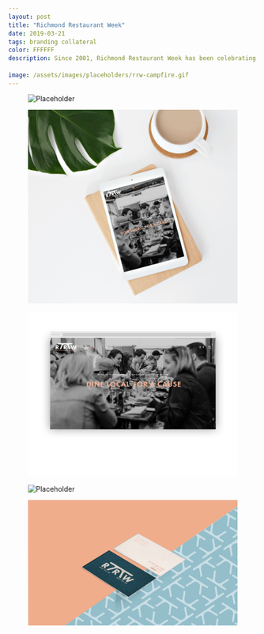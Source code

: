 ```yaml
---
layout: post
title: "Richmond Restaurant Week"
date: 2019-03-21
tags: branding collateral
color: FFFFFF
description: Since 2001, Richmond Restaurant Week has been celebrating the city’s diverse food scene while helping give back to the community. While their impact was immense, their brand was in need of a refresh – one that honored the exceptional quality and passion of our city’s world class dining scene. The logo mark was inspired by Richmond’s iconic train bridge and delightfully mimics the silhouette of a table graphically bringing together Richmond Restaurant Week’s two passions, our city and our community.

image: /assets/images/placeholders/rrw-campfire.gif
---
```



<figure class="large-img">
  <img src="/assets/images/rrw/rrweek-poster.png" alt="Placeholder"/>
</figure>

<div class="container-double">
<figure>
  <img src="/assets/images/rrw/RRWeek-Web-Gif.gif" alt="Placeholder"/>
</figure>
<figure>
  <img src="/assets/images/rrw/rrw-homepage.png" alt="Placeholder"/>
</figure>

<figure>
  <img src="/assets/images/rrw/rrw-collateral.png" alt="Placeholder"/>
</figure>
<figure>
  <img src="/assets/images/rrw/rrw-bizcard.jpg" alt="Placeholder"/>
</figure>
</div>
